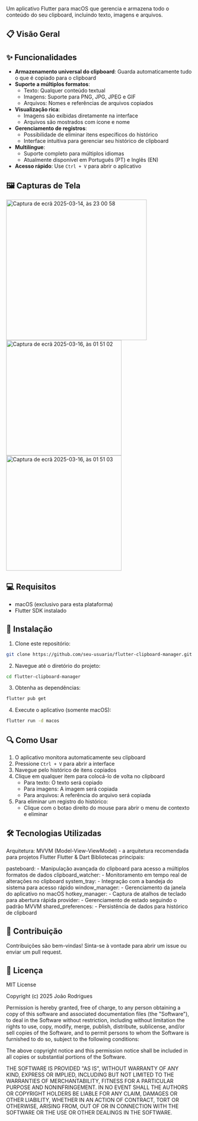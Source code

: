 Um aplicativo Flutter para macOS que gerencia e armazena todo o conteúdo do seu clipboard, incluindo texto, imagens e arquivos.

## 📋 Visão Geral

## ✨ Funcionalidades
- **Armazenamento universal do clipboard**: Guarda automaticamente tudo o que é copiado para o clipboard
 - **Suporte a múltiplos formatos**:
   - Texto: Qualquer conteúdo textual
   - Imagens: Suporte para PNG, JPG, JPEG e GIF
   - Arquivos: Nomes e referências de arquivos copiados
 - **Visualização rica**: 
   - Imagens são exibidas diretamente na interface
   - Arquivos são mostrados com ícone e nome
 - **Gerenciamento de registros**:
   - Possibilidade de eliminar itens específicos do histórico
   - Interface intuitiva para gerenciar seu histórico de clipboard
 - **Multilíngue**:
   - Suporte completo para múltiplos idiomas
   - Atualmente disponível em Português (PT) e Inglês (EN)
 - **Acesso rápido**: Use `Ctrl + V` para abrir o aplicativo
## 🖼️ Capturas de Tela
 
 <img width="379" alt="Captura de ecrã 2025-03-14, às 23 00 58" src="https://github.com/user-attachments/assets/c81f7026-350f-468f-8b10-1905bf2a9846" />
 <img width="311" alt="Captura de ecrã 2025-03-16, às 01 51 02" src="https://github.com/user-attachments/assets/ce037f89-87fa-4b20-be9f-17fa5f400590" />
 <img width="311" alt="Captura de ecrã 2025-03-16, às 01 51 03" src="https://github.com/user-attachments/assets/21949434-3e62-4f05-85c9-2a80349f5b1b" />

 
 ## 💻 Requisitos
 
 - macOS (exclusivo para esta plataforma)
 - Flutter SDK instalado
 
 ## 🚀 Instalação
 
 1. Clone este repositório:
 ```bash
 git clone https://github.com/seu-usuario/flutter-clipboard-manager.git
 ```
 
 2. Navegue até o diretório do projeto:
 ```bash
 cd flutter-clipboard-manager
 ```
 
 3. Obtenha as dependências:
 ```bash
 flutter pub get
 ```
 
 4. Execute o aplicativo (somente macOS):
 ```bash
 flutter run -d macos
 ```
 
 ## 🔍 Como Usar
 
 1. O aplicativo monitora automaticamente seu clipboard
 2. Pressione `Ctrl + V` para abrir a interface
 3. Navegue pelo histórico de itens copiados
 4. Clique em qualquer item para colocá-lo de volta no clipboard
    - Para texto: O texto será copiado
    - Para imagens: A imagem será copiada
    - Para arquivos: A referência do arquivo será copiada
 5. Para eliminar um registro do histórico:
    - Clique com o botao direito do mouse para abrir o menu de contexto e eliminar
      
 ## 🛠️ Tecnologias Utilizadas
 
 Arquitetura: MVVM (Model-View-ViewModel) - a arquitetura recomendada para projetos Flutter
 Flutter & Dart
 Bibliotecas principais:
 
 pasteboard:  - Manipulação avançada do clipboard para acesso a múltiplos formatos de dados
 clipboard_watcher:  - Monitoramento em tempo real de alterações no clipboard
 system_tray:  - Integração com a bandeja do sistema para acesso rápido
 window_manager:  - Gerenciamento da janela do aplicativo no macOS
 hotkey_manager:  - Captura de atalhos de teclado para abertura rápida
 provider:  - Gerenciamento de estado seguindo o padrão MVVM
 shared_preferences:  - Persistência de dados para histórico de clipboard
 
 ## 🤝 Contribuição
 
 Contribuições são bem-vindas! Sinta-se à vontade para abrir um issue ou enviar um pull request.
 
 ## 📄 Licença
 
 MIT License
 
 Copyright (c) 2025 João Rodrigues
 
 Permission is hereby granted, free of charge, to any person obtaining a copy
 of this software and associated documentation files (the "Software"), to deal
 in the Software without restriction, including without limitation the rights
 to use, copy, modify, merge, publish, distribute, sublicense, and/or sell
 copies of the Software, and to permit persons to whom the Software is
 furnished to do so, subject to the following conditions:
 
 The above copyright notice and this permission notice shall be included in all
 copies or substantial portions of the Software.
 
 THE SOFTWARE IS PROVIDED "AS IS", WITHOUT WARRANTY OF ANY KIND, EXPRESS OR
 IMPLIED, INCLUDING BUT NOT LIMITED TO THE WARRANTIES OF MERCHANTABILITY,
 FITNESS FOR A PARTICULAR PURPOSE AND NONINFRINGEMENT. IN NO EVENT SHALL THE
 AUTHORS OR COPYRIGHT HOLDERS BE LIABLE FOR ANY CLAIM, DAMAGES OR OTHER
 LIABILITY, WHETHER IN AN ACTION OF CONTRACT, TORT OR OTHERWISE, ARISING FROM,
 OUT OF OR IN CONNECTION WITH THE SOFTWARE OR THE USE OR OTHER DEALINGS IN THE
 SOFTWARE.
